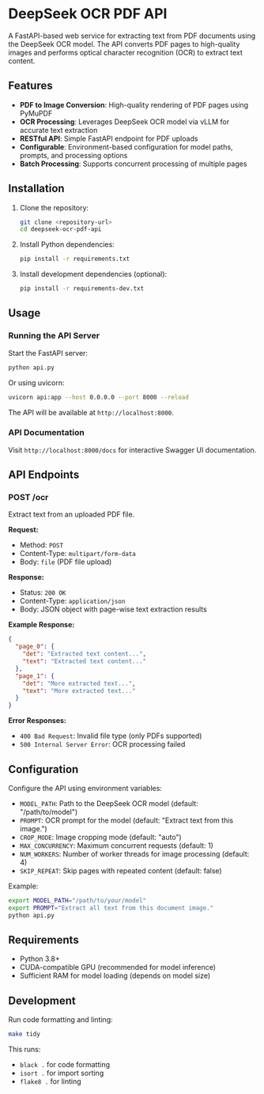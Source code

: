 # DeepSeek OCR PDF API

A FastAPI-based web service for extracting text from PDF documents using the DeepSeek OCR model. The API converts PDF pages to high-quality images and performs optical character recognition (OCR) to extract text content.

## Features

- **PDF to Image Conversion**: High-quality rendering of PDF pages using PyMuPDF
- **OCR Processing**: Leverages DeepSeek OCR model via vLLM for accurate text extraction
- **RESTful API**: Simple FastAPI endpoint for PDF uploads
- **Configurable**: Environment-based configuration for model paths, prompts, and processing options
- **Batch Processing**: Supports concurrent processing of multiple pages

## Installation

1. Clone the repository:
   ```bash
   git clone <repository-url>
   cd deepseek-ocr-pdf-api
   ```

2. Install Python dependencies:
   ```bash
   pip install -r requirements.txt
   ```

3. Install development dependencies (optional):
   ```bash
   pip install -r requirements-dev.txt
   ```

## Usage

### Running the API Server

Start the FastAPI server:
```bash
python api.py
```

Or using uvicorn:
```bash
uvicorn api:app --host 0.0.0.0 --port 8000 --reload
```

The API will be available at `http://localhost:8000`.

### API Documentation

Visit `http://localhost:8000/docs` for interactive Swagger UI documentation.

## API Endpoints

### POST /ocr

Extract text from an uploaded PDF file.

**Request:**
- Method: `POST`
- Content-Type: `multipart/form-data`
- Body: `file` (PDF file upload)

**Response:**
- Status: `200 OK`
- Content-Type: `application/json`
- Body: JSON object with page-wise text extraction results

**Example Response:**
```json
{
  "page_0": {
    "det": "Extracted text content...",
    "text": "Extracted text content..."
  },
  "page_1": {
    "det": "More extracted text...",
    "text": "More extracted text..."
  }
}
```

**Error Responses:**
- `400 Bad Request`: Invalid file type (only PDFs supported)
- `500 Internal Server Error`: OCR processing failed

## Configuration

Configure the API using environment variables:

- `MODEL_PATH`: Path to the DeepSeek OCR model (default: "/path/to/model")
- `PROMPT`: OCR prompt for the model (default: "Extract text from this image.")
- `CROP_MODE`: Image cropping mode (default: "auto")
- `MAX_CONCURRENCY`: Maximum concurrent requests (default: 1)
- `NUM_WORKERS`: Number of worker threads for image processing (default: 4)
- `SKIP_REPEAT`: Skip pages with repeated content (default: false)

Example:
```bash
export MODEL_PATH="/path/to/your/model"
export PROMPT="Extract all text from this document image."
python api.py
```

## Requirements

- Python 3.8+
- CUDA-compatible GPU (recommended for model inference)
- Sufficient RAM for model loading (depends on model size)

## Development

Run code formatting and linting:
```bash
make tidy
```

This runs:
- `black .` for code formatting
- `isort .` for import sorting
- `flake8 .` for linting